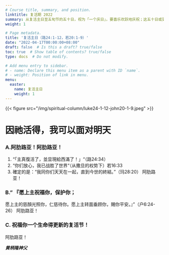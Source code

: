 ```yaml
---
# Course title, summary, and position.
linktitle: 复活期 2022
summary: 从复活主日至五旬节的五十日，视为「一个庆日」，要喜乐欢跃地庆祝；这五十日或更好说是一个「大主日」。
weight: 1

# Page metadata.
title: '复活主日（路24:1-12，若20:1-9）'
date: "2022-04-17T00:00:00+08:00"
draft: false  # Is this a draft? true/false
toc: true  # Show table of contents? true/false
type: docs  # Do not modify.

# Add menu entry to sidebar.
# - name: Declare this menu item as a parent with ID `name`.
# - weight: Position of link in menu.
menu:
  easter:
    name: 复活主日
    weight: 1
---
```


{{< figure src="/img/spiritual-column/luke24-1-12-john20-1-9.jpeg" >}}

# 因祂活得，我可以面对明天

### A.阿肋路亚！阿肋路亚！
1. “「主真復活了，並显現給西滿了！」“（路24:34）
2. “你们放心，我已战胜了世界“（从撒旦的权势下）若16:33
3. 確定的是：“我同你们天天在一起，直到今世的終結。”（玛28:20）
阿肋路亚！

### B.”	『愿上主祝福你，保护你；
愿上主的慈顏光照你，仁慈待你。愿上主转面垂顾你，賜你平安。』”（户6:24-26）
阿肋路亚！

### C. 祝福你一个生命得更新的复活节！
阿肋路亚！

___黄柄隆神父___
